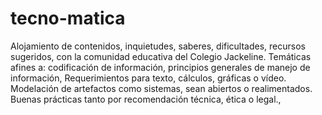 # tecno-matica
Alojamiento de contenidos, inquietudes, saberes, dificultades, recursos sugeridos, con la comunidad educativa del Colegio Jackeline. Temáticas afines a: codificación de información, principios generales de manejo de información, Requerimientos para texto, cálculos, gráficas o vídeo. Modelación de artefactos como sistemas, sean abiertos o realimentados. Buenas prácticas tanto por recomendación técnica, ética o legal.,
